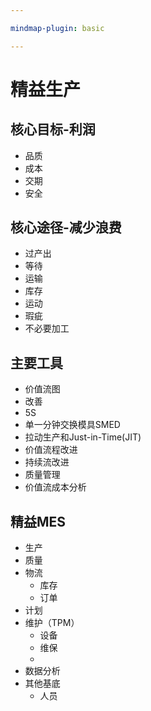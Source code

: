 ```yaml
---

mindmap-plugin: basic

---
```


# 精益生产
## 核心目标-利润
- 品质
- 成本
- 交期
- 安全

## 核心途径-减少浪费
- 过产出
- 等待
- 运输
- 库存
- 运动
- 瑕疵
- 不必要加工

## 主要工具
- 价值流图
- 改善
- 5S
- 单一分钟交换模具SMED
- 拉动生产和Just-in-Time(JIT)
- 价值流程改进
- 持续流改进
- 质量管理
- 价值流成本分析

## 精益MES
- 生产
- 质量
- 物流
   - 库存
   - 订单
- 计划
- 维护（TPM）
   - 设备
   - 维保
   - 
- 数据分析
- 其他基底
   - 人员


